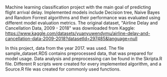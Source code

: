 Machine learning classification project with the main goal of predicting flight arrival delay.
Implemented models include Decision tree, Naive Bayes and Random Forrest algorithms and their performance
was evaluated using different model evaluation metrics.
The original dataset, "Airline Delay and Cancellation Data, 2009 - 2018" was downloaded from Kaggle:
https://www.kaggle.com/datasets/yuanyuwendymu/airline-delay-and-cancellation-data-2009-2018?datasetId=297485&language=null

In this project, data from the year 2017. was used.
The file sample_dataset.RDS contains preprocessed data, that was prepared for model usage. Data analysis and preprocessing
can be found in the Skripta.R file.
Different R scripts were created for every implemented algorithm, and a Source.R file was created
for commonly used functions.
